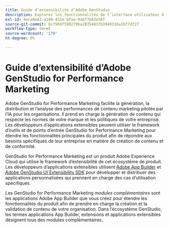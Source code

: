 ```yaml
---
title: Guide d’extensibilité d’Adobe GenStudio
description: Explorez les fonctionnalités de l’interface utilisateur d’Adobe GenStudio for Performance Marketing SDK et apprenez à créer des applications extensibles.
exl-id: 4eca9e83-a109-431e-bfaa-9a6f7682e56f
source-git-commit: bcf969f599279ba28354837b3949316a1bf7df27
workflow-type: tm+mt
source-wordcount: '179'
ht-degree: 0%

---
```


# Guide d’extensibilité d’Adobe GenStudio for Performance Marketing

Adobe GenStudio for Performance Marketing facilite la génération, la distribution et l’analyse des performances de contenu marketing pilotée par l’IA pour les organisations. Il prend en charge la génération de contenu qui respecte les normes de votre marque et les politiques de votre entreprise. Les développeurs d’applications extensibles peuvent utiliser le framework d’outils et de points d’entrée GenStudio for Performance Marketing pour étendre les fonctionnalités principales du produit afin de répondre aux besoins spécifiques de leur entreprise en matière de création de contenu et de conformité.

GenStudio for Performance Marketing est un produit Adobe Experience Cloud qui utilise le framework d’extensibilité de cet écosystème de produit. Les développeurs d’applications extensibles utilisent [Adobe App Builder](https://developer.adobe.com/app-builder/) et [Adobe GenStudio UI Extensibility SDK](https://github.com/adobe/genstudio-uix-sdk) pour développer et distribuer des applications personnalisées qui prennent en charge des cas d’utilisation spécifiques.

Les GenStudio for Performance Marketing _modules complémentaires_ sont les applications Adobe App Builder que vous créez pour étendre les fonctionnalités du produit afin de prendre en charge la création et la validation de contenu de votre organisation. Dans l’écosystème GenStudio, les termes applications App Builder, extensions et applications extensibles désignent tous des modules complémentaires.
